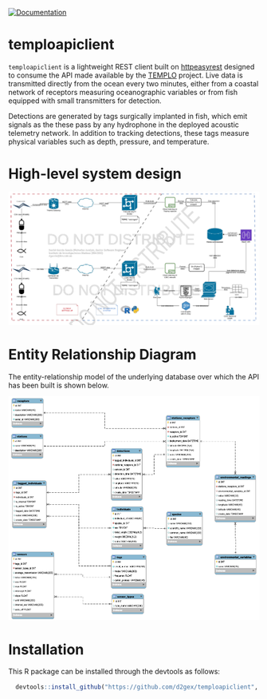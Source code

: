 [![Documentation](https://img.shields.io/badge/documentation-temploapiclient-orange.svg?colorB=E91E63)](https://d2gex.github.io/temploapiclient/)
# temploapiclient

`temploapiclient` is a lightweight REST client built on [httpeasyrest](https://github.com/d2gex/httpeasyrest)
designed to consume the API made available by the [TEMPLO](https://galtrackingnet.com/en/research/list-projects/projects/templo-new-technologies-for-the-observation-of-the-marine-environment-implementation-of-live-acoustic-telemetry-on-observation-platforms/) project.
Live data is transmitted directly from the ocean every two minutes, either from a coastal network of receptors measuring 
oceanographic variables or from fish equipped with small transmitters for detection. 

Detections are generated by tags surgically implanted in fish, which emit signals as the these pass by any hydrophone in 
the deployed acoustic telemetry network. In addition to tracking detections, these tags measure physical variables such 
as depth, pressure, and temperature.

# High-level system design

![Templo's high level design](https://github.com/d2gex/temploapiclient/blob/main/inst/images/acoustic_telemetry_system_design.png?raw=true "Templo's high level design")


# Entity Relationship Diagram
The entity-relationship model of the underlying database over which the API has been built is shown below.

![Templo's entity relationship model](https://github.com/d2gex/temploapiclient/blob/main/inst/images/er_templo.png?raw=true "Templo's entity relationship model")

# Installation
This R package can be installed through the devtools as follows:
```r 
  devtools::install_github("https://github.com/d2gex/temploapiclient", dep=TRUE)
```
